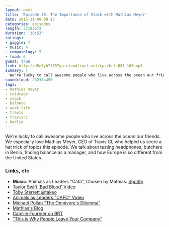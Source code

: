 ```yaml
---
layout: post
title: 'Episode 38: The Importance of Slack with Mathias Meyer'
date: 2015-11-09 08:15
categories: episodes
length: 37102672
duration: '30:53'
ratings:
- giggle: 7
- music: 4
- computology: 5
- food: 6
guest: true
link: http://d5e3yh7f757go.cloudfront.net/eps/brt-038-160.mp3
summary: |
  We're lucky to call awesome people who live across the ocean our friends. We especially love Mathias Meyer, CEO of Travis CI, who helped us score a hat trick of topics this episode. We talk about testing headphones, butchers in Berlin, finding balance as a manager, and how Europe is so different from the United States.
soundcloud: 232384450
tags:
- mathias meyer
- roidrage
- slack
- balance
- work-life
- travis
- travisci
- berlin
---
```

We're lucky to call awesome people who live across the ocean our friends. We especially love Mathias Meyer, CEO of Travis CI, who helped us score a hat trick of topics this episode. We talk about testing headphones, butchers in Berlin, finding balance as a manager, and how Europe is so different from the United States.
<!-- more -->

### Links, etc

* <strong>Music</strong>: Animals as Leaders "Cafo", Chosen by Mathias. [Spotify](https://open.spotify.com/track/1ZfnGTUnha3QHj3KFmub0W)
* [Taylor Swift 'Bad Blood' Video](https://www.youtube.com/watch?v=QcIy9NiNbmo)
* [Toby Sterrett @takeo](https://twitter.com/takeo)
* [Animals as Leaders "CAFO" Video](https://www.youtube.com/watch?v=NmfzWpp0hMc)
* [Michael Pollan "The Omnivore's Dilemma"](http://www.amazon.com/The-Omnivores-Dilemma-Natural-History/dp/0143038583)
* [Mathias's Blog](http://www.paperplanes.de/)
* [Camille Fournier on BRT](http://beatsryetypes.com/episodes/2015/04/20/episode-12-consenus-with-camille-fournier.html)
* ["This is Why People Leave Your Company"](http://firstround.com/review/This-is-Why-People-Leave-Your-Company/)
